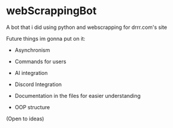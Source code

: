 # webScrappingBot
A bot that i did using python and webscrapping for drrr.com's site



Future things im gonna put on it:

- Asynchronism

- Commands for users

- AI integration

- Discord Integration

- Documentation in the files for easier understanding

- OOP structure

(Open to ideas)
